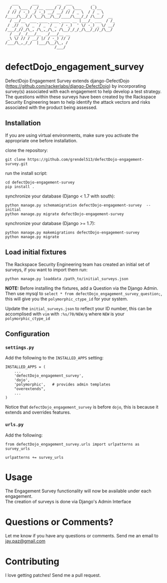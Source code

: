        ___      ___        __  ___         _         
      / _ \___ / _/__ ____/ /_/ _ \___    (_)__      
     / // / -_) _/ -_) __/ __/ // / _ \  / / _ \     
    /____/\__/_/ \__/\__/\__/____/\___/_/ /\___/  __ 
      / __/__  ___ ____ ____ ____ __ |___/_ ___  / /_
     / _// _ \/ _ `/ _ `/ _ `/ -_)  ' \/ -_) _ \/ __/
    /___/_//_/\_, /\_,_/\_, /\__/_/_/_/\__/_//_/\__/ 
      / __/_ /___/__  _/___/__ __                    
     _\ \/ // / __/ |/ / -_) // /                    
    /___/\_,_/_/  |___/\__/\_, /                     
                          /___/                                      

defectDojo_engagement_survey
===========================

DefectDojo Engagement Survey extends django-DefectDojo
(https://github.com/rackerlabs/django-DefectDojo) by incorporating survey(s)
associated with each engagement to help develop a test strategy.  The
questions within these surveys have been created by the Rackspace Security
Engineering team to help identify the attack vectors and risks associated
with the product being assessed.

Installation
------------

If you are using virtual environments, make sure you activate the appropriate one
before installation.

clone the repository:

    git clone https://github.com/grendel513/defectDojo-engagement-survey.git

run the install script:
    
    cd defectDojo-engagement-survey
    pip install .
    
synchronize your database (Django < 1.7 with south):

    python manage.py schemamigration defectDojo-engagement-survey  --initial
    python manage.py migrate defectDojo-engagement-survey
    
synchronize your database (Django >= 1.7):

    python manage.py makemigrations defectDojo-engagement-survey
    python manage.py migrate
    
## Load initial fixtures

The Rackspace Security Engineering team has created an initial set of surveys, if you want to import them run:

    python manage.py loaddata /path_to/initial_surveys.json
    
**NOTE:** Before installing the fixtures, add a Question via the Django Admin.  Then use mysql to
`select * from defectDojo_engagement_survey_question;`, this will give you the `polymorphic_ctype_id` for your system.

Update the `initial_surveys.json` to reflect your ID number, this can be accomplised with `vim` with `:%s/70/NEW/g` where
`NEW` is your `polymorphic_ctype_id`

## Configuration

### `settings.py`

Add the following to the `INSTALLED_APPS` setting: 

    INSTALLED_APPS = (
        ...
        'defectDojo_engagement_survey',
        'dojo',
        'polymorphic',   # provides admin templates
        "overextends",
        ...
    ) 

Notice that `defectDojo_engagement_survey` is before `dojo`, this is because
it extends and overrides features.

### `urls.py`

Add the following:

`from defectDojo_engagement_survey.urls import urlpatterns as survey_urls` 

`urlpatterns += survey_urls`

Usage
=====

The Engagement Survey functionality will now be available under each engagement.  
The creation of surveys is done via Django's Admin Interface
        
Questions or Comments?
======================

Let me know if you have any questions or comments.  Send me an email to jay.paz@gmail.com

Contributing
============

I love getting patches! Send me a pull request.  


